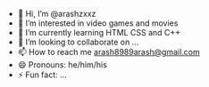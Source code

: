 - 👋 Hi, I’m @arashzxxz
- 👀 I’m interested in video games and movies 
- 🌱 I’m currently learning HTML CSS and C++
- 💞️ I’m looking to collaborate on ...
- 📫 How to reach me arash8989arash@gmail.com
- 😄 Pronouns: he/him/his
- ⚡ Fun fact: ...

<!---
arashzxxz/arashzxxz is a ✨ special ✨ repository because its `README.md` (this file) appears on your GitHub profile.
You can click the Preview link to take a look at your changes.
--->
